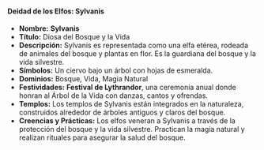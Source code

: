 #### Deidad de los Elfos: **Sylvanis**

- **Nombre:** **Sylvanis**
- **Título:** Diosa del Bosque y la Vida
- **Descripción:** Sylvanis es representada como una elfa etérea, rodeada de animales del bosque y plantas en flor. Es la guardiana del bosque y la vida silvestre.
- **Símbolos:** Un ciervo bajo un árbol con hojas de esmeralda.
- **Dominios:** Bosque, Vida, Magia Natural
- **Festividades:** **Festival de Lythrandor**, una ceremonia anual donde honran al Árbol de la Vida con danzas, cantos y ofrendas.
- **Templos:** Los templos de Sylvanis están integrados en la naturaleza, construidos alrededor de árboles antiguos y claros del bosque.
- **Creencias y Prácticas:** Los elfos veneran a Sylvanis a través de la protección del bosque y la vida silvestre. Practican la magia natural y realizan rituales para asegurar la salud del bosque.